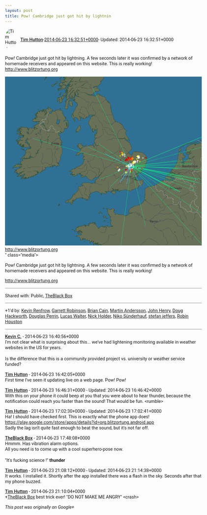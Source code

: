 ```yaml
---
layout: post
title: Pow! Cambridge just got hit by lightnin
---
```


<html><head><meta charset="utf-8"><title>Pow! Cambridge just got hit by lightning. A few seconds later it was confirme...</title><style>body {font: 11pt Roboto, Arial, sans-serif; max-width: 640px; margin: 24px;}.author-photo {border-radius: 50%; margin-right: 10px; width: 40px;}.author {font-weight: 500;}.main-content {margin: 15px 0 15px;}.post-title {font-weight: bold;}.location {display: block; margin-top: 15px;}.location img {float: left; margin-right: 5px; width: 20px;}.media-link {display: inline-block; max-width: 100%; vertical-align: top;}.media-link p {margin-top: 5px; max-height: 4em; overflow: scroll;}.media {max-height: 100vh; max-width: 100%;}.video-placeholder {background: black; display: flex; height: 300px; max-width: 100%; width: 640px;}.play-icon {border-bottom: 30px solid transparent; border-left: 50px solid white; border-top: 30px solid transparent; color: white; margin: auto;}.album {max-height: 800px; overflow: scroll; width: calc(100vw - 48px);}.album .media-link {margin-right: 5px; max-width: 250px;}.album .media {max-height: 250px;}.link-embed {border-top: 1px solid lightgrey; display: block; margin-top: 20px;}.link-embed img {max-width: 100%;}.inline-link-embed {display: block;}.inline-link-embed img {vertical-align: middle;}.link-title {display: inline-block; font-size: medium; font-weight: 300; padding-left: 1em;}.reshare-attribution {display: block; font-weight: bold; margin-bottom: 10px;}.poll-image {margin-bottom: 5px; max-height: 300px; max-width: 500px;}.poll-choice {align-items: center; display: flex; margin-bottom: 5px; max-width: 500px;}.poll-choice-percentage {background-color: lightblue; height: 100%; left: 0; position: absolute; z-index: -1;}.poll-choice-selected {margin-right: 5px;}.poll-choice-results {border: 1px solid lightgray; border-radius: 5px; display: flex; line-height: 40px; overflow: hidden; padding: 0 8px; position: relative;}.poll-choice-results, .poll-choice-description {flex-grow: 1; margin-right: 10px;}.poll-choice-image {width: 100%;}.poll-choice-image, .poll-choice-image img {max-height: 40px; max-width: 100px;}.poll-choice-votes {max-height: 100px; overflow: auto;}.plus-entity-embed {color: black; display: block; text-decoration: none;}.plus-entity-embed-cover-photo {max-height: 300px; max-width: 100%;}.plus-entity-embed-info {padding: 0 1em 1em;}.plus-entity-embed-info h2 {font-weight: 500; margin: 10px 0;}.plus-entity-embed-info p {font-size: small; margin: 0;}.collection-owner-avatar {border-radius: 50%; border: 2px solid white; height: 40px; margin-top: -22px;}.visibility {padding: 1em 0; border-top: 1px solid grey;}.post-activity {padding: 1em 0; border-top: 1px solid grey;}.comments {border-top: 1px solid gray; padding-top: 1em;}.comment + .comment {margin-top: 1em;}.comment .media-link, .comment .inline-link-embed {margin-top: 5px;}</style></head><body><div style="margin-bottom:1em;"><div style="display:flex; align-items:center"><img class="author-photo" src="https://lh4.googleusercontent.com/-epo4ZZKNqEw/AAAAAAAAAAI/AAAAAAAAVSU/qu3LpcHEnoQ/s64-c/photo.jpg" alt="Tim Hutton"><a href="https://plus.google.com/+TimHutton" target="_blank" class="author">Tim Hutton</a> - <a target="_blank" href="https://plus.google.com/+TimHutton/posts/89PhAfcrURZ">2014-06-23 16:32:51+0000</a><span> - Updated: 2014-06-23 16:32:51+0000</span></div><div class="main-content">Pow! Cambridge just got hit by lightning. A few seconds later it was confirmed by a network of homemade receivers and appeared on this website. This is really working!<br><a rel="nofollow" target="_blank" href="http://www.blitzortung.org" class="ot-anchor bidi_isolate" jslog="10929; track:click" dir="ltr">http://www.blitzortung.org</a></div><a href="/assets/cam_lightning.png" target="_blank" class="media-link"><img src="/assets/cam_lightning.png" alt="Pow! Cambridge just got hit by lightning. A few seconds later it was confirmed by a network of homemade receivers and appeared on this website. This is really working!

http://www.blitzortung.org" class="media"><p>Pow! Cambridge just got hit by lightning. A few seconds later it was confirmed by a network of homemade receivers and appeared on this website. This is really working!

http://www.blitzortung.org</p></a></div><div class="visibility">Shared with: Public, <a href="https://plus.google.com/108580562690057205363">TheBlack Box</a></div><div class="post-activity"><div class="plus-oners">+1'd by: <a href="https://plus.google.com/+KevinRenfrow">Kevin Renfrow</a>, <a href="https://plus.google.com/112315205653753125716">Garrett Robinson</a>, <a href="https://plus.google.com/107296816552118010353">Brian Cain</a>, <a href="https://plus.google.com/+MartinAndersson">Martin Andersson</a>, <a href="https://plus.google.com/+JohnAbrenilla">John Henry</a>, <a href="https://plus.google.com/111750881748363551870">Doug Hackworth</a>, <a href="https://plus.google.com/108819974358339738546">Douglas Perrin</a>, <a href="https://plus.google.com/+LucasWalter">Lucas Walter</a>, <a href="https://plus.google.com/+NickHolder">Nick Holder</a>, <a href="https://plus.google.com/+NikoSünderhauf">Niko Sünderhauf</a>, <a href="https://plus.google.com/115958517486719853660">stefan jeffers</a>, <a href="https://plus.google.com/+RobinHouston">Robin Houston</a></div></div><div class="comments"><div class="comment"><a target="_blank" href="https://plus.google.com/+KevinC" class="author">Kevin C.</a><span class="time"> - 2014-06-23 16:40:56+0000</span><div class="comment-content">I&#39;m not clear what is surprising about this... we&#39;ve had lightening monitoring available in weather websites in the US for years.<br><br>Is the difference that this is a community provided project vs. university or weather service funded?</div></div><div class="comment"><a target="_blank" href="https://plus.google.com/+TimHutton" class="author">Tim Hutton</a><span class="time"> - 2014-06-23 16:42:05+0000</span><div class="comment-content">First time I&#39;ve seen it updating live on a web page. Pow! Pow!</div></div><div class="comment"><a target="_blank" href="https://plus.google.com/+TimHutton" class="author">Tim Hutton</a><span class="time"> - 2014-06-23 16:46:31+0000</span><span> - Updated: 2014-06-23 16:46:42+0000</span><div class="comment-content">With this on your phone it could beep at you that you were about to hear thunder, because the notification could reach you faster than the sound! That would be fun. &lt;rumble&gt;</div></div><div class="comment"><a target="_blank" href="https://plus.google.com/+TimHutton" class="author">Tim Hutton</a><span class="time"> - 2014-06-23 17:02:30+0000</span><span> - Updated: 2014-06-23 17:02:41+0000</span><div class="comment-content">Ha! I should have checked first. This is exactly what the phone app does!  <a rel="nofollow" target="_blank" href="https://play.google.com/store/apps/details?id=org.blitzortung.android.app" class="ot-anchor bidi_isolate" jslog="10929; track:click" dir="ltr">https://play.google.com/store/apps/details?id=org.blitzortung.android.app</a><br>Sadly the lag isn&#39;t <i>quite</i> fast enough to beat the sound, but it&#39;s not far off.</div></div><div class="comment"><a target="_blank" href="https://plus.google.com/+TheBlackBoxSL" class="author">TheBlack Box</a><span class="time"> - 2014-06-23 17:48:08+0000</span><div class="comment-content">Hmmm. Has vibration alarm options.<br>All you need is to come up with a cool superhero-pose now.<br><br>&quot;It&#39;s fucking science !&quot; <b>thunder</b></div></div><div class="comment"><a target="_blank" href="https://plus.google.com/+TimHutton" class="author">Tim Hutton</a><span class="time"> - 2014-06-23 21:08:12+0000</span><span> - Updated: 2014-06-23 21:14:38+0000</span><div class="comment-content">It works. I installed it. Shortly after the app installed there was a flash in the sky. Seconds after that my phone buzzed.﻿</div></div><div class="comment"><a target="_blank" href="https://plus.google.com/+TimHutton" class="author">Tim Hutton</a><span class="time"> - 2014-06-23 21:10:04+0000</span><div class="comment-content"><span class="proflinkWrapper"><span class="proflinkPrefix">+</span><a class="proflink bidi_isolate" href="https://plus.google.com/108580562690057205363" oid="108580562690057205363" >TheBlack Box</a></span> best trick ever! &quot;DO NOT MAKE ME ANGRY&quot; &lt;crash&gt;<br></div></div></div></body></html>

<i>This post was originally on Google+</i>